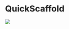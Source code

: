 # QuickScaffold
[![](https://jitpack.io/v/838239178/QuickScaffold.svg)](https://jitpack.io/#838239178/QuickScaffold)
